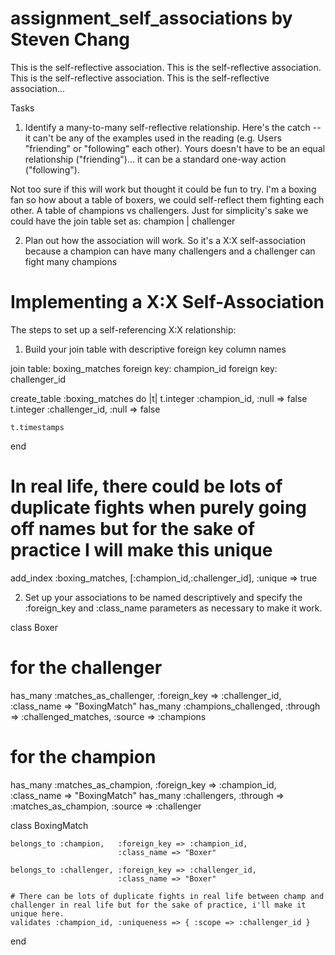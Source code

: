 assignment_self_associations
by Steven Chang
============================

This is the self-reflective association. This is the self-reflective association. This is the self-reflective association. This is the self-reflective association...

Tasks
1. Identify a many-to-many self-reflective relationship. Here's the catch -- it can't be any of the examples used in the reading (e.g. Users "friending" or "following" each other). Yours doesn't have to be an equal relationship ("friending")... it can be a standard one-way action ("following").

Not too sure if this will work but thought it could be fun to try.
I'm a boxing fan so how about a table of boxers, we could self-reflect them fighting each other. A table of champions vs challengers.
Just for simplicity's sake we could have the join table set as:
champion | challenger

2. Plan out how the association will work.
So it's a X:X self-association because a champion can have many challengers and a challenger can fight many champions

# Implementing a X:X Self-Association

The steps to set up a self-referencing X:X relationship:

1. Build your join table with descriptive foreign key column names

join table: boxing_matches
foreign key: champion_id
foreign key: challenger_id

create_table :boxing_matches do |t|
	t.integer :champion_id, 	:null => false
	t.integer :challenger_id, 	:null => false

	t.timestamps
end

# In real life, there could be lots of duplicate fights when purely going off names but for the sake of practice I will make this unique
add_index :boxing_matches, [:champion_id,:challenger_id], :unique => true


2. Set up your associations to be named descriptively and specify the :foreign_key and :class_name parameters as necessary to make it work.

class Boxer
# for the challenger
has_many :matches_as_challenger, 	:foreign_key => :challenger_id,
									:class_name => "BoxingMatch"
has_many :champions_challenged,		:through => :challenged_matches,
									:source => :champions

# for the champion
has_many :matches_as_champion,		:foreign_key => :champion_id,
									:class_name => "BoxingMatch"
has_many :challengers,				:through => :matches_as_champion,
									:source => :challenger

class BoxingMatch

	belongs_to :champion, 	:foreign_key => :champion_id,
						  	:class_name => "Boxer"

	belongs_to :challenger, :foreign_key => :challenger_id,
							:class_name => "Boxer"

	# There can be lots of duplicate fights in real life between champ and challenger in real life but for the sake of practice, i'll make it unique here. 
	validates :champion_id, :uniqueness => { :scope => :challenger_id }

end

